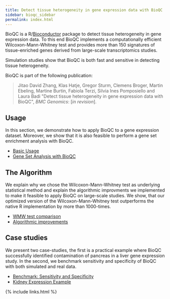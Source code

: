 ```yaml
---
title: Detect tissue heterogeneity in gene expression data with BioQC
sidebar: bioqc_sidebar
permalink: index.html
---
```


BioQC is a R/[Bioconductor](https://bioconductor.org/packages/release/bioc/html/BioQC.html) package to detect tissue heterogeneity in gene expression data. To this end BioQC implements a computationally efficient Wilcoxon-Mann-Whitney test and provides more than 150 signatures of tissue-enriched genes derived from large-scale transcriptomics studies. 

Simulation studies show that BioQC is both fast and sensitive in detecting tissue heterogeneity. 

BioQC is part of the following publication: 

> Jitao David Zhang, Klas Hatje, Gregor Sturm, Clemens Broger, Martin Ebeling, Martine Burtin, Fabiola Terzi, Silvia Ines Pomposiello and Laura Badi "Detect tissue heterogeneity in gene expression data with BioQC", *BMC Genomics*: [*in revision*]. 

## Usage
In this section, we demonstrate how to apply BioQC to a gene expression dataset. Moreover, we 
show that it is also feasible to perform a gene set enrichment analysis with BioQC. 

* [Basic Usage](bioqc.html)
* [Gene Set Analysis with BioQC](bioqc-signedGenesets.html)

## The Algorithm
We explain why we chose the Wilcoxon-Mann-Whitney test as underlying statistical method and explain the algorithmic improvments we implemented to make it feasible to apply BioQC on large-scale studies. We show, that our optimized version of the Wilcoxon-Mann-Whitney test outperforms the native R implementation by more than 1000-times.  

* [WMW test comparison](bioqc-wmw-test-performance.html)
* [Algorithmic improvements](bioqc-efficiency.html)

## Case studies
We present two case-studies, the first is a practical example where BioQC successfully identified contamination of pancreas in a liver gene expression study. In the second, we benchmark sensitivity and specificity of BioQC with both simulated and real data. 

* [Benchmark: Sensitivity and Specificity](bioqc-simulation.html)
* [Kidney Expression Example](bioqc-kidney.html)

{% include links.html %}
